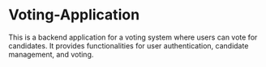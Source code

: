 # Voting-Application
This is a backend application for a voting system where users can vote for candidates. It provides functionalities for user authentication, candidate management, and voting.
